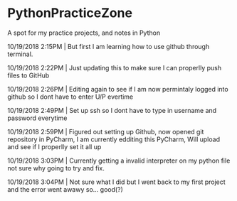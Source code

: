# PythonPracticeZone
A spot for my practice projects, and notes in Python

10/19/2018 2:15PM  |   But first I am learning how to use github through terminal.

10/19/2018 2:22PM  |   Just updating this to make sure I can properlly push files to GitHub

10/19/2018 2:26PM  |   Editing again to see if I am now permintaly logged into github so I dont have to enter U/P evertime

10/19/2018 2:49PM  |   Set up ssh so I dont have to type in username and password everytime

10/19/2018 2:59PM  |   Figured out setting up Github, now opened git repository in PyCharm, I am currently edditing this PyCharm, Will upload and see if I properlly set it all up

10/19/2018 3:03PM  |   Currently getting a invalid interpreter on my python file not sure why going to try and fix.

10/19/2018 3:04PM  |   Not sure what I did but I went back to my first project and the error went awawy so... good(?)